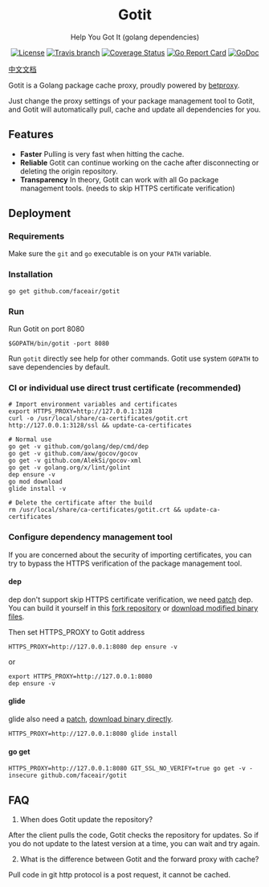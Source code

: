 <h1 align="center">Gotit</h1>
<p align="center">Help You Got It (golang dependencies)</p>

<p align="center">
    <a href="https://raw.githubusercontent.com/faceair/gotit/master/LICENSE"><img src="https://img.shields.io/hexpm/l/plug.svg" alt="License"></a>
    <a href="https://travis-ci.org/faceair/gotit"><img src="https://img.shields.io/travis/faceair/gotit/master.svg?t=1529307051" alt="Travis branch"></a>
    <a href="https://coveralls.io/github/faceair/gotit?branch=master"><img src="https://coveralls.io/repos/github/faceair/gotit/badge.svg?branch=master&t=1529307051" alt="Coverage Status"></a>
    <a href="https://goreportcard.com/report/github.com/faceair/gotit"><img src="https://goreportcard.com/badge/github.com/faceair/gotit?t=1529307051" alt="Go Report Card"></a>
    <a href="https://godoc.org/github.com/faceair/gotit"><img src="https://godoc.org/github.com/faceair/gotit?status.svg" alt="GoDoc"></a>
</p>

[中文文档](README.zh.md)

Gotit is a Golang package cache proxy, proudly powered by [betproxy](https://github.com/faceair/betproxy).

Just change the proxy settings of your package management tool to Gotit, and Gotit will automatically pull, cache and update all dependencies for you.

## Features

- **Faster** Pulling is very fast when hitting the cache.
- **Reliable** Gotit can continue working on the cache after disconnecting or deleting the origin repository.
- **Transparency** In theory, Gotit can work with all Go package management tools. (needs to skip HTTPS certificate verification)

## Deployment

### Requirements

Make sure the `git` and `go` executable is on your `PATH` variable.

### Installation

```
go get github.com/faceair/gotit
```

### Run

Run Gotit on port 8080
```
$GOPATH/bin/gotit -port 8080
```
Run `gotit` directly see help for other commands. Gotit use system `GOPATH` to save dependencies by default.

### CI or individual use direct trust certificate (recommended)

```
# Import environment variables and certificates
export HTTPS_PROXY=http://127.0.0.1:3128
curl -o /usr/local/share/ca-certificates/gotit.crt http://127.0.0.1:3128/ssl && update-ca-certificates

# Normal use
go get -v github.com/golang/dep/cmd/dep
go get -v github.com/axw/gocov/gocov
go get -v github.com/AlekSi/gocov-xml
go get -v golang.org/x/lint/golint
dep ensure -v
go mod download
glide install -v

# Delete the certificate after the build
rm /usr/local/share/ca-certificates/gotit.crt && update-ca-certificates
```

### Configure dependency management tool

If you are concerned about the security of importing certificates, you can try to bypass the HTTPS verification of the package management tool.

#### dep

dep don't support skip HTTPS certificate verification, we need [patch](https://github.com/faceair/dep/commit/43c5e6bf4597bc644a9326d16849b986076b7921) dep. You can build it yourself in this [fork repository](https://github.com/faceair/dep) or [download modified binary files](https://github.com/faceair/dep/releases/latest).

Then set HTTPS_PROXY to Gotit address
```
HTTPS_PROXY=http://127.0.0.1:8080 dep ensure -v
```
or
```
export HTTPS_PROXY=http://127.0.0.1:8080
dep ensure -v
```

#### glide

glide also need a [patch](https://github.com/faceair/glide/commit/54b926f67677ed3a5e1b6354c491907d8e2cfabf), [download binary directly](https://github.com/faceair/glide/releases/latest).

```
HTTPS_PROXY=http://127.0.0.1:8080 glide install
```

#### go get

```
HTTPS_PROXY=http://127.0.0.1:8080 GIT_SSL_NO_VERIFY=true go get -v -insecure github.com/faceair/gotit
```

## FAQ

1. When does Gotit update the repository?

After the client pulls the code, Gotit checks the repository for updates. So if you do not update to the latest version at a time, you can wait and try again.

2. What is the difference between Gotit and the forward proxy with cache?

Pull code in git http protocol is a post request, it cannot be cached.
